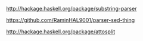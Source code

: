 
http://hackage.haskell.org/package/substring-parser

https://github.com/RaminHAL9001/parser-sed-thing

http://hackage.haskell.org/package/attosplit
